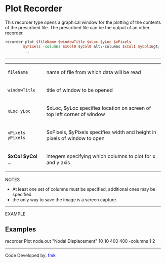 # Plot Recorder

<p>This recorder type opens a graphical window for the plotting of the
contents of the prescribed file. The prescribed file can be the output
of an other recorder.</p>

```tcl
recorder plot $fileName $windowTitle $xLoc $yLoc $xPixels
        $yPixels -columns $xCol0 $yCol0 &lt;-columns $xCol1 $yCol1&gt;
        ...
```

<hr />
<table>
<tbody>
<tr class="odd">
<td><p><code class="parameter-table-variable">fileName</code></p></td>
<td><p>name of file from which data will be read</p></td>
</tr>
<tr class="even">
<td><p><code class="parameter-table-variable">windowTitle</code></p></td>
<td><p>title of window to be opened</p></td>
</tr>
<tr class="odd">
<td><p><code class="parameter-table-variable">xLoc yLoc</code></p></td>
<td><p>$xLoc, $yLoc specifies location on screen of top left corner of
window</p></td>
</tr>
<tr class="even">
<td><p><code class="parameter-table-variable">xPixels yPixels</code></p></td>
<td><p>$xPixels, $yPixels specifies width and height in pixels of window
to open</p></td>
</tr>
<tr class="odd">
<td><p><strong>$xCol $yCol ...</strong></p></td>
<td><p>integers specifying which columns to plot for x and y
axis.</p></td>
</tr>
</tbody>
</table>
<p>NOTES</p>
<ul>
<li>At least one set of columns must be specified, additional ones may
be specified.</li>
<li>the only way to save the image is a screen capture.</li>
</ul>
<hr />
<p>EXAMPLE</p>

## Examples

<p>recorder Plot node.out "Nodal Displacement" 10 10 400 400 -columns 1
2</p>
<hr />
<p>Code Developed by: <span style="color:blue"> fmk
</span></p>
